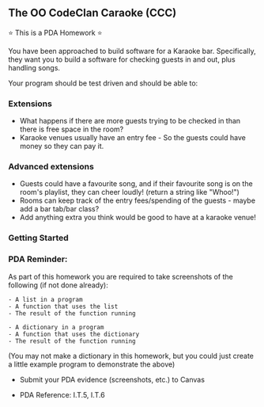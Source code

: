 ## The OO CodeClan Caraoke (CCC)

:star: This is a PDA Homework :star:

You have been approached to build software for a Karaoke bar. Specifically, they want you to build a software for checking guests in and out, plus handling songs.

Your program should be test driven and should be able to:

<!-- - Create rooms, songs and guests
- Check in guests to rooms/Check out guests from rooms
- Add songs to rooms -->

### Extensions

- What happens if there are more guests trying to be checked in than there is free space in the room?
- Karaoke venues usually have an entry fee - So the guests could have money so they can pay it.


### Advanced extensions

- Guests could have a favourite song, and if their favourite song is on the room's playlist, they can cheer loudly! (return a string like "Whoo!")
- Rooms can keep track of the entry fees/spending of the guests - maybe add a bar tab/bar class?
- Add anything extra you think would be good to have at a karaoke venue!


### Getting Started

<!-- 1. Create a new directory for your homework called codeclan_caraoke
2. Create a .gitignore file in this directory and paste the following into it:

```
__pycache__
``` -->

<!-- 3. Create a file called ``` run_tests.py ``` and paste the following code into it: -->

<!-- ```python
import unittest
from tests.guest_test import TestGuest
from tests.room_test import TestRoom
from tests.song_test import TestSong

if __name__ == '__main__':
    unittest.main()
```

4. Create a ``` tests ``` directory and a ``` classes ``` directory.
5. To run the tests in Terminal type

```bash 
python3 run_tests.py
``` -->


### PDA Reminder:

As part of this homework you are required to take screenshots of the following (if not done already):

```
- A list in a program
- A function that uses the list
- The result of the function running
```

```
- A dictionary in a program
- A function that uses the dictionary
- The result of the function running
```
(You may not make a dictionary in this homework, but you could just create a little example program to demonstrate the above)


- Submit your PDA evidence (screenshots, etc.) to Canvas

- PDA Reference: I.T.5, I.T.6
